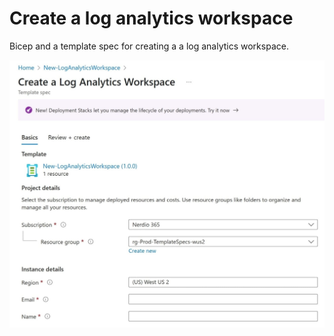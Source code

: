 # Create a log analytics workspace

Bicep and a template spec for creating a a log analytics workspace.

![](./templatespec.jpeg)
